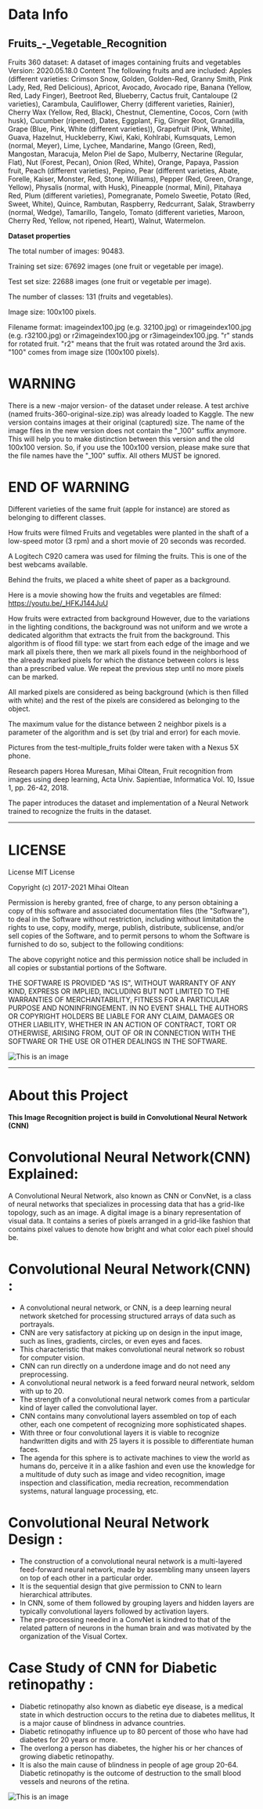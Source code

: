 # Data Info

## Fruits_-_Vegetable_Recognition

Fruits 360 dataset: A dataset of images containing fruits and vegetables
Version: 2020.05.18.0
Content
The following fruits and are included:
Apples (different varieties: Crimson Snow, Golden, Golden-Red, Granny Smith, Pink Lady, Red, Red Delicious), Apricot, Avocado, Avocado ripe, Banana (Yellow, Red, Lady Finger), Beetroot Red, Blueberry, Cactus fruit, Cantaloupe (2 varieties), Carambula, Cauliflower, Cherry (different varieties, Rainier), Cherry Wax (Yellow, Red, Black), Chestnut, Clementine, Cocos, Corn (with husk), Cucumber (ripened), Dates, Eggplant, Fig, Ginger Root, Granadilla, Grape (Blue, Pink, White (different varieties)), Grapefruit (Pink, White), Guava, Hazelnut, Huckleberry, Kiwi, Kaki, Kohlrabi, Kumsquats, Lemon (normal, Meyer), Lime, Lychee, Mandarine, Mango (Green, Red), Mangostan, Maracuja, Melon Piel de Sapo, Mulberry, Nectarine (Regular, Flat), Nut (Forest, Pecan), Onion (Red, White), Orange, Papaya, Passion fruit, Peach (different varieties), Pepino, Pear (different varieties, Abate, Forelle, Kaiser, Monster, Red, Stone, Williams), Pepper (Red, Green, Orange, Yellow), Physalis (normal, with Husk), Pineapple (normal, Mini), Pitahaya Red, Plum (different varieties), Pomegranate, Pomelo Sweetie, Potato (Red, Sweet, White), Quince, Rambutan, Raspberry, Redcurrant, Salak, Strawberry (normal, Wedge), Tamarillo, Tangelo, Tomato (different varieties, Maroon, Cherry Red, Yellow, not ripened, Heart), Walnut, Watermelon.

**Dataset properties**

The total number of images: 90483.

Training set size: 67692 images (one fruit or vegetable per image).

Test set size: 22688 images (one fruit or vegetable per image).

The number of classes: 131 (fruits and vegetables).

Image size: 100x100 pixels.

Filename format: imageindex100.jpg (e.g. 32100.jpg) or rimageindex100.jpg (e.g. r32100.jpg) or r2imageindex100.jpg or r3imageindex100.jpg. "r" stands for rotated fruit. "r2" means that the fruit was rotated around the 3rd axis. "100" comes from image size (100x100 pixels).

# WARNING

There is a new -major version- of the dataset under release. A test archive (named fruits-360-original-size.zip) was already loaded to Kaggle. The new version contains images at their original (captured) size.
The name of the image files in the new version does not contain the "_100" suffix anymore. This will help you to make distinction between this version and the old 100x100 version.
So, if you use the 100x100 version, please make sure that the file names have the "_100" suffix. All others MUST be ignored.

# END OF WARNING

Different varieties of the same fruit (apple for instance) are stored as belonging to different classes.

How fruits were filmed
Fruits and vegetables were planted in the shaft of a low-speed motor (3 rpm) and a short movie of 20 seconds was recorded.

A Logitech C920 camera was used for filming the fruits. This is one of the best webcams available.

Behind the fruits, we placed a white sheet of paper as a background.

Here is a movie showing how the fruits and vegetables are filmed: https://youtu.be/_HFKJ144JuU

How fruits were extracted from background
However, due to the variations in the lighting conditions, the background was not uniform and we wrote a dedicated algorithm that extracts the fruit from the background. This algorithm is of flood fill type: we start from each edge of the image and we mark all pixels there, then we mark all pixels found in the neighborhood of the already marked pixels for which the distance between colors is less than a prescribed value. We repeat the previous step until no more pixels can be marked.

All marked pixels are considered as being background (which is then filled with white) and the rest of the pixels are considered as belonging to the object.

The maximum value for the distance between 2 neighbor pixels is a parameter of the algorithm and is set (by trial and error) for each movie.

Pictures from the test-multiple_fruits folder were taken with a Nexus 5X phone.

Research papers
Horea Muresan, Mihai Oltean, Fruit recognition from images using deep learning, Acta Univ. Sapientiae, Informatica Vol. 10, Issue 1, pp. 26-42, 2018.

The paper introduces the dataset and implementation of a Neural Network trained to recognize the fruits in the dataset.

-----------------------------------------------------------------------------------------------------------------------------------------------------------------------
# LICENSE


License
MIT License

Copyright (c) 2017-2021 Mihai Oltean

Permission is hereby granted, free of charge, to any person obtaining a copy
of this software and associated documentation files (the "Software"), to deal
in the Software without restriction, including without limitation the rights
to use, copy, modify, merge, publish, distribute, sublicense, and/or sell
copies of the Software, and to permit persons to whom the Software is
furnished to do so, subject to the following conditions:

The above copyright notice and this permission notice shall be included in all
copies or substantial portions of the Software.

THE SOFTWARE IS PROVIDED "AS IS", WITHOUT WARRANTY OF ANY KIND, EXPRESS OR
IMPLIED, INCLUDING BUT NOT LIMITED TO THE WARRANTIES OF MERCHANTABILITY,
FITNESS FOR A PARTICULAR PURPOSE AND NONINFRINGEMENT. IN NO EVENT SHALL THE
AUTHORS OR COPYRIGHT HOLDERS BE LIABLE FOR ANY CLAIM, DAMAGES OR OTHER
LIABILITY, WHETHER IN AN ACTION OF CONTRACT, TORT OR OTHERWISE, ARISING FROM,
OUT OF OR IN CONNECTION WITH THE SOFTWARE OR THE USE OR OTHER DEALINGS IN THE
SOFTWARE.

![This is an image](https://tse4.mm.bing.net/th/id/OIP.Eb5UsQ_5mF3xe3DEppv3cwAAAA?w=126&h=150&c=7&r=0&o=5&pid=1.7)

---------------------------------------------------------------------------------------------------------------------------------------------------------------------------

# About this Project

**This Image Recognition project is build in Convolutional Neural Network (CNN)**

# Convolutional Neural Network(CNN) Explained:

A Convolutional Neural Network, also known as CNN or ConvNet, is a class of neural networks that specializes in processing data that has a grid-like topology, such as an image. A digital image is a binary representation of visual data. It contains a series of pixels arranged in a grid-like fashion that contains pixel values to denote how bright and what color each pixel should be.

# Convolutional Neural Network(CNN) :

- A convolutional neural network, or CNN, is a deep learning neural network sketched for processing structured arrays of data such as portrayals.
- CNN are very satisfactory at picking up on design in the input image, such as lines, gradients, circles, or even eyes and faces.
- This characteristic that makes convolutional neural network so robust for computer vision.
- CNN can run directly on a underdone image and do not need any preprocessing.
- A convolutional neural network is a feed forward neural network, seldom with up to 20.
- The strength of a convolutional neural network comes from a particular kind of layer called the convolutional layer.
- CNN contains many convolutional layers assembled on top of each other, each one competent of recognizing more sophisticated shapes.
- With three or four convolutional layers it is viable to recognize handwritten digits and with 25 layers it is possible to differentiate human faces.
- The agenda for this sphere is to activate machines to view the world as humans do, perceive it in a alike fashion and even use the knowledge for a multitude of duty such as image and video recognition, image inspection and classification, media recreation, recommendation systems, natural language processing, etc.

# Convolutional Neural Network Design :

- The construction of a convolutional neural network is a multi-layered feed-forward neural network, made by assembling many unseen layers on top of each other in a particular order.
- It is the sequential design that give permission to CNN to learn hierarchical attributes.
- In CNN, some of them followed by grouping layers and hidden layers are typically convolutional layers followed by activation layers.
- The pre-processing needed in a ConvNet is kindred to that of the related pattern of neurons in the human brain and was motivated by the organization of the Visual Cortex.

# Case Study of CNN for Diabetic retinopathy :

- Diabetic retinopathy also known as diabetic eye disease, is a medical state in which destruction occurs to the retina due to diabetes mellitus, It is a major cause of blindness in advance countries.
- Diabetic retinopathy influence up to 80 percent of those who have had diabetes for 20 years or more.
- The overlong a person has diabetes, the higher his or her chances of growing diabetic retinopathy.
- It is also the main cause of blindness in people of age group 20-64.
Diabetic retinopathy is the outcome of destruction to the small blood vessels and neurons of the retina.


![This is an image](https://th.bing.com/th/id/R.b8078035020e40fa966679ee1fe544cb?rik=3%2fCoOK1Sz%2bfJRQ&riu=http%3a%2f%2frpmarchildon.com%2fwp-content%2fuploads%2f2018%2f06%2fRM-CNN-Schematic-1.jpg&ehk=5HvEQOLFRNxWH6oVbMj9z8Zb%2fBZWK2eHigBBAbezCm8%3d&risl=&pid=ImgRaw&r=0)
















































